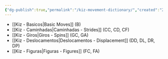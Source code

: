 ```yaml
---
{"dg-publish":true,"permalink":"/kiz-movement-dictionary/","created":"2024-09-09T10:45:48.919-04:00","updated":"2025-07-25T15:41:10.939-04:00"}
---
```



- [[Kiz - Basicos\|Basic Moves]] (B)
- [[Kiz - Caminhadas\|Caminhadas - Strides]] (CC, CD, CF)
- [[Kiz - Giros\|Giros - Spins]] (GC, GA)
- [[Kiz - Deslocamentos\|Deslocamentos - Displacement]] (DD, DL, DR, DP)
- [[Kiz - Figuras\|Figuras - Figures]] (FC, FA)
